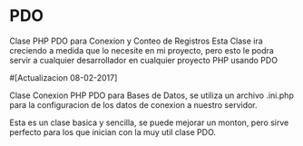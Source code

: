 # PDO
Clase PHP PDO para Conexion y Conteo de Registros
Esta Clase ira creciendo a medida que lo necesite en mi proyecto, pero esto le podra
servir a cualquier desarrollador en cualquier proyecto PHP usando PDO

#[Actualizacion 08-02-2017]

Clase Conexion PHP PDO para Bases de Datos, se utiliza un archivo .ini.php para la configuracion de los datos de conexion a nuestro servidor.

Esta es un clase basica y sencilla, se puede mejorar un monton, pero sirve perfecto para los que inician con la muy util clase PDO.
